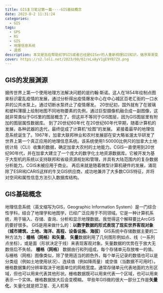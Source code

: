```yaml
---
title: GIS复习笔记第一篇----GIS基础概念
date: 2023-8-2 11:31:24
categories:
  - GIS
tags:
  - GPS
  - RS
  - GIS
  - 地理信息系统
  - 遥感
description: 本文是旨在帮助初学GIS或者已经是GISer的人重新梳理GIS知识，循序渐渐变成GIS专家的文章。
cover: https://s2.loli.net/2023/08/02/oLxAyV1gE9YB7ZX.png
---
```

## GIS的发展渊源
据传世界上第一个使用地理方法解决问题的是约翰·斯诺。这人在1854年绘制点图来标识霍乱疫情的发展，通过分析得出疫情爆发中心在中心城区百老汇街的一口水井的公共水泵上。通过切断水泵终止了疫情爆发。
20世纪初，国外就有了在玻璃和塑料薄膜上绘制地图不同地物要素的先例，通过巨型摄像机融合成一副图像，这就非常类似于GIS里的图层概念了。但这并不等同于GIS图层，因为GIS图层里有附加的图层属性数据库。
到了20世纪60年代
在20世纪60年代早期，随着计算机的发展，各种武器的迭代，最终促成了计算机“绘图”的发展。
紧接着最早的地理信息系统诞生了。1967年，加拿大联邦林业和农村发展部在安大略省渥太华研发了世界上第一个真正应用的地理信息系统。该系统使用1:50000比例尺的加拿大土地统计局（CLI）收集的数据，确定加拿大农村的土地能力。CGIS一直使用到20世纪90年代，并在加拿大建立了一个庞大的数字化土地资源数据库。它被开发为基于大型机的系统以支持联邦和省级资源规划和管理，并具有大陆范围内的复杂数据分析能力。CGIS未被应用于商业。
再后来就是随着微型计算机硬件的发展，涌现除了ESRI和CARIS这样的牛叉GIS供应商，成功地兼并了大多数CGIS特征，并将对空间和属性信息方法引入数据库结构。
## GIS基础概念
地理信息系统（英文缩写为GIS，Geographic Information System）是一门综合性学科，结合了地理学和地图学，已经广泛应用于不同领域。它是一种计算机系统，用于输入、存储、查询、分析和显示地理数据。我觉得这个解释要比ArcGIS的要好很多。
GIS是用来做什么的：**以数字数据的形式表现了现实世界客观对象（城市建筑、土地、海洋、高程、设备设施、海拔）**
GIS系统中存储数据主要的二种方法为：**栅格（网格）和矢量**。
**矢量**数据利用了几何图形例如点、线（一系列点坐标），或是面（形状决定于线）来表现客观对象。矢量数据的优势在于放大无数倍后不失帧。
**栅格（网格）** 数据由行和列组成，每个存储单元存放唯一的值。与栅格（网格）图像类似，除了使用适当的颜色外，每个单元记录的数值也可以是分类组（例如土地使用状况）、连续值（例如降雨量）或空值（当数据不可用时）。栅格数据集的分辨率取决于地面单位的网格宽度。通常存储单元代表地面的方形区域，但也可以用来代表其他形状。栅格数据既可以用来代表一个区域，也可以用来表示一个实体。栅格数据放大后会变模糊。
早些年GIS做的很大一部分工作是**矢量化**，矢量化就是把卫星、无人机等
